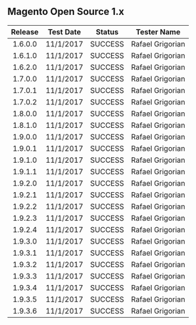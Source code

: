## Magento Open Source 1.x 

| Release |  Test Date |  Status |    Tester Name   |
|:-------:|:----------:|:-------:|:----------------:|
| 1.6.0.0 | 11/1/2017  | SUCCESS | Rafael Grigorian |
| 1.6.1.0 | 11/1/2017  | SUCCESS | Rafael Grigorian |
| 1.6.2.0 | 11/1/2017  | SUCCESS | Rafael Grigorian |
| 1.7.0.0 | 11/1/2017  | SUCCESS | Rafael Grigorian |
| 1.7.0.1 | 11/1/2017  | SUCCESS | Rafael Grigorian |
| 1.7.0.2 | 11/1/2017  | SUCCESS | Rafael Grigorian |
| 1.8.0.0 | 11/1/2017  | SUCCESS | Rafael Grigorian |
| 1.8.1.0 | 11/1/2017  | SUCCESS | Rafael Grigorian |
| 1.9.0.0 | 11/1/2017  | SUCCESS | Rafael Grigorian |
| 1.9.0.1 | 11/1/2017  | SUCCESS | Rafael Grigorian |
| 1.9.1.0 | 11/1/2017  | SUCCESS | Rafael Grigorian |
| 1.9.1.1 | 11/1/2017  | SUCCESS | Rafael Grigorian |
| 1.9.2.0 | 11/1/2017  | SUCCESS | Rafael Grigorian |
| 1.9.2.1 | 11/1/2017  | SUCCESS | Rafael Grigorian |
| 1.9.2.2 | 11/1/2017  | SUCCESS | Rafael Grigorian |
| 1.9.2.3 | 11/1/2017  | SUCCESS | Rafael Grigorian |
| 1.9.2.4 | 11/1/2017  | SUCCESS | Rafael Grigorian |
| 1.9.3.0 | 11/1/2017  | SUCCESS | Rafael Grigorian |
| 1.9.3.1 | 11/1/2017  | SUCCESS | Rafael Grigorian |
| 1.9.3.2 | 11/1/2017  | SUCCESS | Rafael Grigorian |
| 1.9.3.3 | 11/1/2017  | SUCCESS | Rafael Grigorian |
| 1.9.3.4 | 11/1/2017  | SUCCESS | Rafael Grigorian |
| 1.9.3.5 | 11/1/2017  | SUCCESS | Rafael Grigorian |
| 1.9.3.6 | 11/1/2017  | SUCCESS | Rafael Grigorian |